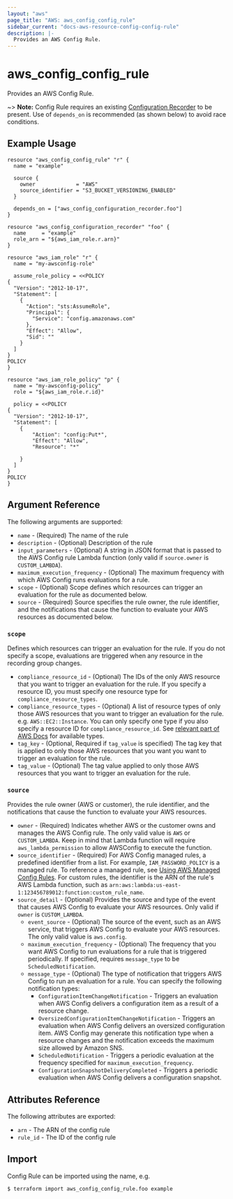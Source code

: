 ```yaml
---
layout: "aws"
page_title: "AWS: aws_config_config_rule"
sidebar_current: "docs-aws-resource-config-config-rule"
description: |-
  Provides an AWS Config Rule.
---
```


# aws\_config\_config\_rule

Provides an AWS Config Rule.

~> **Note:** Config Rule requires an existing [Configuration Recorder](/docs/providers/aws/r/config_configuration_recorder.html) to be present. Use of `depends_on` is recommended (as shown below) to avoid race conditions.

## Example Usage

```hcl
resource "aws_config_config_rule" "r" {
  name = "example"

  source {
    owner             = "AWS"
    source_identifier = "S3_BUCKET_VERSIONING_ENABLED"
  }

  depends_on = ["aws_config_configuration_recorder.foo"]
}

resource "aws_config_configuration_recorder" "foo" {
  name     = "example"
  role_arn = "${aws_iam_role.r.arn}"
}

resource "aws_iam_role" "r" {
  name = "my-awsconfig-role"

  assume_role_policy = <<POLICY
{
  "Version": "2012-10-17",
  "Statement": [
    {
      "Action": "sts:AssumeRole",
      "Principal": {
        "Service": "config.amazonaws.com"
      },
      "Effect": "Allow",
      "Sid": ""
    }
  ]
}
POLICY
}

resource "aws_iam_role_policy" "p" {
  name = "my-awsconfig-policy"
  role = "${aws_iam_role.r.id}"

  policy = <<POLICY
{
  "Version": "2012-10-17",
  "Statement": [
  	{
  		"Action": "config:Put*",
  		"Effect": "Allow",
  		"Resource": "*"

  	}
  ]
}
POLICY
}
```

## Argument Reference

The following arguments are supported:

* `name` - (Required) The name of the rule
* `description` - (Optional) Description of the rule
* `input_parameters` - (Optional) A string in JSON format that is passed to the AWS Config rule Lambda function (only valid if `source.owner` is `CUSTOM_LAMBDA`).
* `maximum_execution_frequency` - (Optional) The maximum frequency with which AWS Config runs evaluations for a rule.
* `scope` - (Optional) Scope defines which resources can trigger an evaluation for the rule as documented below.
* `source` - (Required) Source specifies the rule owner, the rule identifier, and the notifications that cause
	the function to evaluate your AWS resources as documented below.

### `scope`

Defines which resources can trigger an evaluation for the rule.
If you do not specify a scope, evaluations are triggered when any resource in the recording group changes.

* `compliance_resource_id` - (Optional) The IDs of the only AWS resource that you want to trigger an evaluation for the rule.
	If you specify a resource ID, you must specify one resource type for `compliance_resource_types`.
* `compliance_resource_types` - (Optional) A list of resource types of only those AWS resources that you want to trigger an
	evaluation for the rule. e.g. `AWS::EC2::Instance`. You can only specify one type if you also specify
	a resource ID for `compliance_resource_id`. See [relevant part of AWS Docs](http://docs.aws.amazon.com/config/latest/APIReference/API_ResourceIdentifier.html#config-Type-ResourceIdentifier-resourceType) for available types.
* `tag_key` - (Optional, Required if `tag_value` is specified) The tag key that is applied to only those AWS resources that you want you
	want to trigger an evaluation for the rule.
* `tag_value` - (Optional) The tag value applied to only those AWS resources that you want to trigger an evaluation for the rule.

### `source`

Provides the rule owner (AWS or customer), the rule identifier, and the notifications that cause the function to evaluate your AWS resources.

* `owner` - (Required) Indicates whether AWS or the customer owns and manages the AWS Config rule.
	The only valid value is `AWS` or `CUSTOM_LAMBDA`. Keep in mind that Lambda function will require `aws_lambda_permission` to allow AWSConfig to execute the function.
* `source_identifier` - (Required) For AWS Config managed rules, a predefined identifier from a list. For example,
	`IAM_PASSWORD_POLICY` is a managed rule. To reference a managed rule, see [Using AWS Managed Config Rules](http://docs.aws.amazon.com/config/latest/developerguide/evaluate-config_use-managed-rules.html).
	For custom rules, the identifier is the ARN of the rule's AWS Lambda function, such as `arn:aws:lambda:us-east-1:123456789012:function:custom_rule_name`.
* `source_detail` - (Optional) Provides the source and type of the event that causes AWS Config to evaluate your AWS resources. Only valid if `owner` is `CUSTOM_LAMBDA`.
	* `event_source` - (Optional) The source of the event, such as an AWS service, that triggers AWS Config
		to evaluate your AWS resources. The only valid value is `aws.config`.
	* `maximum_execution_frequency` - (Optional) The frequency that you want AWS Config to run evaluations for a rule that
		is triggered periodically. If specified, requires `message_type` to be `ScheduledNotification`.
	* `message_type` - (Optional) The type of notification that triggers AWS Config to run an evaluation for a rule. You can specify the following notification types:
	    * `ConfigurationItemChangeNotification` - Triggers an evaluation when AWS
	    	Config delivers a configuration item as a result of a resource change.
	    * `OversizedConfigurationItemChangeNotification` - Triggers an evaluation
	    	when AWS Config delivers an oversized configuration item. AWS Config may
	    	generate this notification type when a resource changes and the notification
	    	exceeds the maximum size allowed by Amazon SNS.
	    * `ScheduledNotification` - Triggers a periodic evaluation at the frequency
	    	specified for `maximum_execution_frequency`.
	    * `ConfigurationSnapshotDeliveryCompleted` - Triggers a periodic evaluation
	    	when AWS Config delivers a configuration snapshot.

## Attributes Reference

The following attributes are exported:

* `arn` - The ARN of the config rule
* `rule_id` - The ID of the config rule

## Import

Config Rule can be imported using the name, e.g.

```
$ terraform import aws_config_config_rule.foo example
```
